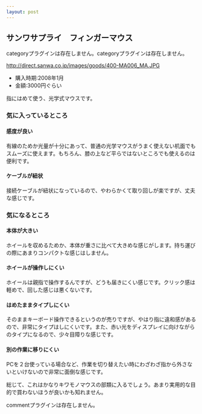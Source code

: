 ```yaml
---
layout: post
---
```

<h2>サンワサプライ　フィンガーマウス</h2>
<p><span class="error">categoryプラグインは存在しません。</span><span class="error">categoryプラグインは存在しません。</span></p>
<p><a href="http://direct.sanwa.co.jp/images/goods/400-MA006_MA.JPG">http://direct.sanwa.co.jp/images/goods/400-MA006_MA.JPG</a></p>
<ul>
<li>購入時期:2008年1月</li>
<li>金額:3000円ぐらい</li>
</ul>
<p>指にはめて使う、光学式マウスです。</p>
<h3>気に入っているところ</h3>
<h4>感度が良い</h4>
<p>有線のためか光量が十分にあって、普通の光学マウスがうまく使えない机面でもスムーズに使えます。もちろん、膝の上など平らではないところでも使えるのは便利です。</p>
<h4>ケーブルが紐状</h4>
<p>接続ケーブルが紐状になっているので、やわらかくて取り回しが楽ですが、丈夫な感じです。</p>
<h3>気になるところ</h3>
<h4>本体が大きい</h4>
<p>ホイールを収めるためか、本体が重さに比べて大きめな感じがします。持ち運びの際にあまりコンパクトな感じはしません。</p>
<h4>ホイールが操作しにくい</h4>
<p>ホイールは親指で操作するんですが、どうも届きにくい感じです。クリック感は軽めで、回した感じは悪くないです。</p>
<h4>はめたままタイプしにくい</h4>
<p>そのままキーボード操作できるというのが売りですが、やはり指に違和感があるので、非常にタイプはしにくいです。また、赤い光をディスプレイに向けながらのタイプになるので、少々目障りな感じです。</p>
<h4>別の作業に移りにくい</h4>
<p>PCを２台使っている場合など、作業を切り替えたい時にわざわざ指から外さないといけないので非常に面倒な感じです。</p>
<p>総じて、これはかなりキワモノマウスの部類に入るでしょう。あまり実用的な目的で買わないほうが良いかも知れません。</p>
<p><span class="error">commentプラグインは存在しません。</span> </p>
